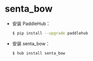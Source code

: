# senta_bow
* 安装 PaddleHub：

    ```bash
    $ pip install --upgrade paddlehub
    ```

* 安装 senta_bow：

    ```bash
    $ hub install senta_bow
    ```
